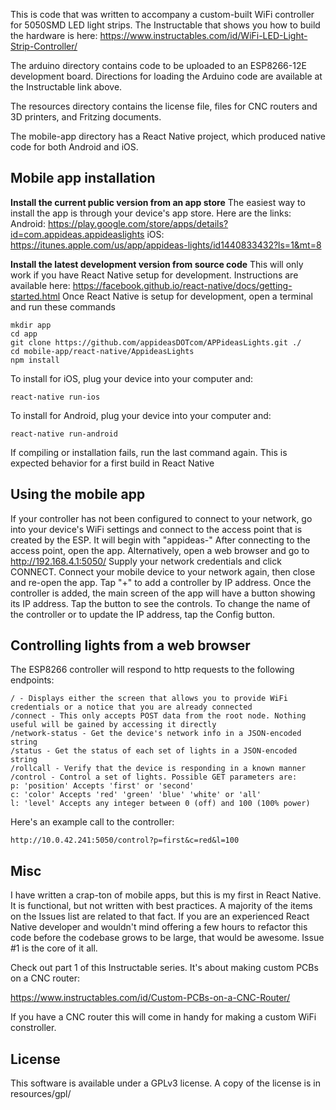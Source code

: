 This is code that was written to accompany a custom-built WiFi controller for 5050SMD LED light strips. The Instructable that shows you how to build the hardware is here:
https://www.instructables.com/id/WiFi-LED-Light-Strip-Controller/

The arduino directory contains code to be uploaded to an ESP8266-12E development board. Directions for loading the Arduino code are available at the Instructable link above.

The resources directory contains the license file, files for CNC routers and 3D printers, and Fritzing documents.

The mobile-app directory has a React Native project, which produced native code for both Android and iOS.

## Mobile app installation
**Install the current public version from an app store**
The easiest way to install the app is through your device's app store. Here are the links:
Android: https://play.google.com/store/apps/details?id=com.appideas.appideaslights
iOS: https://itunes.apple.com/us/app/appideas-lights/id1440833432?ls=1&mt=8

**Install the latest development version from source code**
This will only work if you have React Native setup for development. Instructions are available here: https://facebook.github.io/react-native/docs/getting-started.html
Once React Native is setup for development, open a terminal and run these commands
```
mkdir app
cd app
git clone https://github.com/appideasDOTcom/APPideasLights.git ./
cd mobile-app/react-native/AppideasLights
npm install
```
To install for iOS, plug your device into your computer and:
```
react-native run-ios
```
To install for Android, plug your device into your computer and:
```
react-native run-android
```
If compiling or installation fails, run the last command again. This is expected behavior for a first build in React Native

## Using the mobile app

If your controller has not been configured to connect to your network, go into your device's WiFi settings and connect to the access point that is created by the ESP. It will begin with "appideas-" After connecting to the access point, open the app. Alternatively, open a web browser and go to http://192.168.4.1:5050/ Supply your network credentials and click CONNECT. Connect your mobile device to your network again, then close and re-open the app. Tap "+" to add a controller by IP address. Once the controller is added, the main screen of the app will have a button showing its IP address. Tap the button to see the controls. To change the name of the controller or to update the IP address, tap the Config button.

## Controlling lights from a web browser

The ESP8266 controller will respond to http requests to the following endpoints:
```
/ - Displays either the screen that allows you to provide WiFi credentials or a notice that you are already connected
/connect - This only accepts POST data from the root node. Nothing useful will be gained by accessing it directly
/network-status - Get the device's network info in a JSON-encoded string
/status - Get the status of each set of lights in a JSON-encoded string
/rollcall - Verify that the device is responding in a known manner
/control - Control a set of lights. Possible GET parameters are: 
p: 'position' Accepts 'first' or 'second'
c: 'color' Accepts 'red' 'green' 'blue' 'white' or 'all'
l: 'level' Accepts any integer between 0 (off) and 100 (100% power)
```

Here's an example call to the controller:
```
http://10.0.42.241:5050/control?p=first&c=red&l=100
```

## Misc

I have written a crap-ton of mobile apps, but this is my first in React Native. It is functional, but not written with best practices. A majority of the items on the Issues list are related to that fact. If you are an experienced React Native developer and wouldn't mind offering a few hours to refactor this code before the codebase grows to be large, that would be awesome. Issue #1 is the core of it all.

Check out part 1 of this Instructable series. It's about making custom PCBs on a CNC router:

https://www.instructables.com/id/Custom-PCBs-on-a-CNC-Router/

If you have a CNC router this will come in handy for making a custom WiFi constroller.

## License

This software is available under a GPLv3 license. A copy of the license is in resources/gpl/
